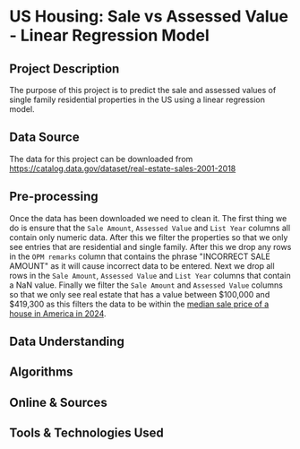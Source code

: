 # US Housing: Sale vs Assessed Value - Linear Regression Model
## Project Description
The purpose of this project is to predict the sale and assessed values of single family residential properties in the US using a linear regression model.

## Data Source
The data for this project can be downloaded from https://catalog.data.gov/dataset/real-estate-sales-2001-2018

## Pre-processing
Once the data has been downloaded we need to clean it. The first thing we do is ensure that the `Sale Amount`, `Assessed Value` and `List Year` columns all contain only numeric data. After this we filter the properties so that we only see entries that are residential and single family. After this we drop any rows in the `OPM remarks` column that contains the phrase "INCORRECT SALE AMOUNT" as it will cause incorrect data to be entered. Next we drop all rows in the `Sale Amount`, `Assessed Value` and `List Year` columns that contain a NaN value. Finally we filter the `Sale Amount` and `Assessed Value` columns so that we only see real estate that has a value between $100,000 and $419,300 as this filters the data to be within the [median sale price of a house in America in 2024](https://fred.stlouisfed.org/series/MSPUS).

## Data Understanding

## Algorithms

## Online & Sources

## Tools & Technologies Used
